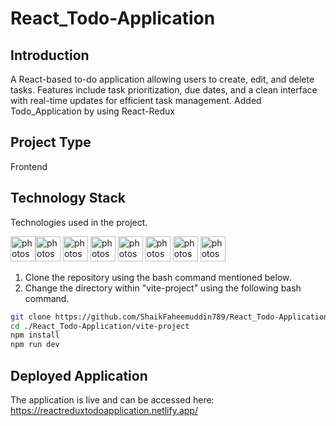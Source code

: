 # React_Todo-Application

## Introduction
A React-based to-do application allowing users to create, edit, and delete tasks. Features include task prioritization, due dates, and a clean interface with real-time updates for efficient task management.
Added Todo_Application by using React-Redux


## Project Type
Frontend 

## Technology Stack
Technologies used in the project.

<img src="https://user-images.githubusercontent.com/25181517/183897015-94a058a6-b86e-4e42-a37f-bf92061753e5.png" alt="photoshop" width="40" height="40"/><img src="https://www.vectorlogo.zone/logos/w3_html5/w3_html5-icon.svg" alt="photoshop" width="40" height="40"/> <img src="https://www.vectorlogo.zone/logos/w3_css/w3_css-icon.svg" alt="photoshop" width="40" height="40"/> <img src="https://upload.vectorlogo.zone/logos/javascript/images/806c2e30-cf85-4b36-81bb-037049603c34.svg" alt="photoshop" width="40" height="40"/>  <img src="https://www.vectorlogo.zone/logos/git-scm/git-scm-icon.svg" alt="photoshop" width="40" height="40"/> <img src="https://www.vectorlogo.zone/logos/github/github-icon.svg" alt="photoshop" width="40" height="40"/> <img src="https://www.vectorlogo.zone/logos/npmjs/npmjs-ar21.svg" alt="photoshop" width="40" height="40"/> <img src="https://www.vectorlogo.zone/logos/json/json-icon.svg" alt="photoshop" width="40" height="40"/> 


1. Clone the repository using the bash command mentioned below.
2. Change the directory within "vite-project" using the following bash command.

```bash
git clone https://github.com/ShaikFaheemuddin789/React_Todo-Application.git
cd ./React_Todo-Application/vite-project
npm install
npm run dev
```


## Deployed Application

The application is live and can be accessed here: https://reactreduxtodoapplication.netlify.app/
